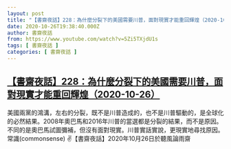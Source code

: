 ```yaml
---
layout: post
title: "【書齋夜話】228：為什麼分裂下的美國需要川普，面對現實才能重回輝煌（2020-10-26）"
date: 2020-10-26T19:38:40.000Z
author: 書齋夜話
from: https://www.youtube.com/watch?v=5Zi5TXjdU1s
tags: [ 書齋夜話 ]
categories: [ 書齋夜話 ]
---
```

<!--1603741120000-->
[【書齋夜話】228：為什麼分裂下的美國需要川普，面對現實才能重回輝煌（2020-10-26）](https://www.youtube.com/watch?v=5Zi5TXjdU1s)
------

<div>
美國兩黨的鴻溝，左右的分裂，既不是川普造成的，也不是川普驅動的，是全球化的必然結果。2008年奧巴馬和2016年川普的當選都是分裂的結果，而不是原因。不同的是奧巴馬試圖彌補，但沒有面對現實。川普實話實說，更現實地尋找原因。常識(commonsense) ✌【書齋夜話】2020年10月26日於聽風論雨齋
</div>

